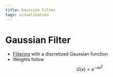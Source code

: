 ```yaml
---
title: Gaussian Filter
tags: visualization
---
```


# Gaussian Filter
- [Filtering](Filtering.md) with a discretized Gaussian function
- Weights follow $$G(x) = e^{-ax^{2}}$$






































